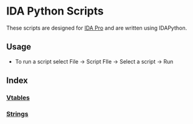 # IDA Python Scripts

These scripts are designed for [IDA Pro](https://hex-rays.com/ida-pro) and are written using IDAPython.

## Usage

- To run a script select File -> Script FIle -> Select a script -> Run

## Index
### [Vtables](./Vtables/README.md)
### [Strings](./Strings/README.md)